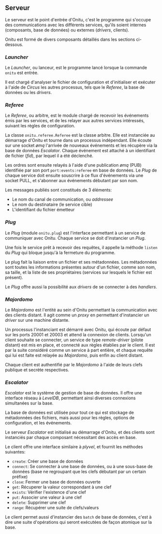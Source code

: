 ## Serveur

Le serveur est le point d'entrée d'Onitu, c'est le programme qui s'occupe des communications avec les différents services, qu'ils soient internes (composants, base de données) ou externes (*drivers*, clients).

Onitu est formé de divers composants détaillés dans les sections ci-dessous.

### *Launcher*

Le *Launcher*, ou lanceur, est le programme lancé lorsque la commande `onitu` est entrée.

Il est chargé d'analyser le fichier de configuration et d'initialiser et exécuter à l'aide de *Circus* les autres processus, tels que le *Referee*, la base de données ou les *drivers*.

### *Referee*

Le *Referee*, ou arbitre, est le module chargé de recevoir les événements émis par les services, et de les relayer aux autres services intéressés, suivant les règles de configuration.

La classe `onitu.referee.Referee` est la classe arbitre. Elle est instanciée au démarrage d'Onitu et tourne dans un processus indépendant. Elle écoute sur une socket *ømq* l'arrivée de nouveaux événements et les récupère via la base de données *Escalator*. Chaque événement est attaché à un identifiant de fichier (*fid*), par lequel il a été déclenché.

Les ordres sont ensuite relayés à l'aide d'une publication *ømq* (PUB) identifiée par son port `port:events:referee` en base de données. Le *Plug* de chaque service doit ensuite souscrire à ce flux d'événements via une socket PULL, et s'abonner aux événements débutant par son nom.

Les messages publiés sont constitués de 3 éléments:

- Le nom du canal de communication, ou *addressee*
- Le nom du destinataire (le service cible)
- L'identifiant du fichier émetteur

### *Plug*

Le *Plug* (module `onitu.plug`) est l'interface permettant à un service de communiquer avec Onitu. Chaque service se doit d'instancier un *Plug*.

Une fois le service prêt à recevoir des requêtes, il appelle la méthode `listen` du *Plug* qui bloque jusqu'à la fermeture du programme.

Le plug fait la liaison entre un fichier et ses métadonnées. Les métadonnées sont toutes les informations présentes autour d'un fichier, comme son nom, sa taille, et la liste de ses propriétaires (services sur lesquels le fichier est présent).

Le *Plug* offre aussi la possibilité aux *drivers* de se connecter à des *handlers*.

### *Majordomo*

Le *Majordomo* est l'entité au sein d'Onitu permettant la communication avec des clients distant. Il agit comme un *proxy* en permettant d'instancier un *driver* sur une machine distante.

Un processus l'instanciant est démarré avec Onitu, qui écoute par défaut sur les ports 20001 et 20003 et attend la connexion de clients. Lorsqu'un client souhaite se connecter, un service de type *remote-driver* (pilote distant) est mis en place, et connecté aux règles établies par le client. Il est par la suite considéré comme un service à part entière, et chaque requête qui lui est faite est relayée au *Majordomo*, puis enfin au client distant.

Chaque client est authentifié par le *Majordomo* à l'aide de leurs clefs publique et secrète respectives.

### *Escalator*

*Escalator* est le système de gestion de base de données. Il offre une interface réseau à *LevelDB*, permettant ainsi diverses connexions simultanées sur la base.

La base de données est utilisée pour tout ce qui est stockage de métadonnées des fichiers, mais aussi pour les règles, options de configuration, et les événements.

Le serveur *Escalator* est initialisé au démarrage d'Onitu, et des clients sont instanciés par chaque composant nécessitant des accès en base.

Le client offre une interface similaire à *plyvel*, et fournit les méthodes suivantes:

- `create`: Créer une base de données
- `connect`: Se connecter à une base de données, ou à une sous-base de données (base ne regroupant que les clefs débutant par un certain préfixe)
- `close`: Fermer une base de données ouverte
- `get`: Récuperer la valeur correspondant à une clef
- `exists`: Vérifier l'existence d'une clef
- `put`: Associer une valeur à une clef
- `delete`: Supprimer une clef
- `range`: Récupérer une suite de clefs/valeurs

Le client permet aussi d'instancier des `batch` de base de données, c'est à dire une suite d'opérations qui seront exécutées de façon atomique sur la base.
